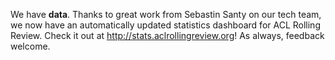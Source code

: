 We have **data**. Thanks to great work from Sebastin Santy on our tech team, we now have an automatically updated statistics dashboard for ACL Rolling Review. Check it out at http://stats.aclrollingreview.org! As always, feedback welcome.
